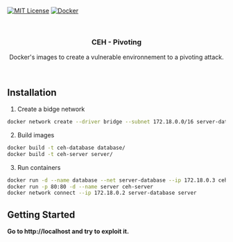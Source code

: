 [![MIT License][license-shield]][license-url]
[![Docker][Docker.com]][Docker-url]



<!-- PROJECT LOGO -->
<br />
<div align="center">

<h3 align="center">CEH - Pivoting</h3>
  <p align="center">
    Docker's images to create a vulnerable environnement to a pivoting attack.
    <br />
  </p>
</div>
 <br />


## Installation

1. Create a bidge network
```sh
docker network create --driver bridge --subnet 172.18.0.0/16 server-database
```

2. Build images
```sh
docker build -t ceh-database database/
docker build -t ceh-server server/
```

3. Run containers
```sh
docker run -d --name database --net server-database --ip 172.18.0.3 ceh-database
docker run -p 80:80 -d --name server ceh-server
docker network connect --ip 172.18.0.2 server-database server
```



## Getting Started

**Go to http://localhost and try to exploit it.**




<!-- MARKDOWN LINKS & IMAGES -->
[license-shield]: https://img.shields.io/github/license/xThaySan/CEH.svg?style=for-the-badge
[license-url]: https://github.com/xThaySan/CEH/blob/master/LICENSE.txt
[Docker.com]: https://img.shields.io/badge/Docker-0073ec?style=for-the-badge&logo=docker&logoColor=white
[Docker-url]: https://docker.com 